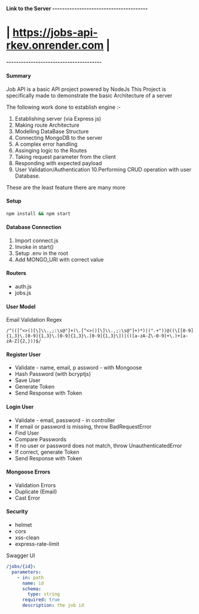 #### Link to the Server ---------------------------------------
#                      |  https://jobs-api-rkev.onrender.com  |
####                    ---------------------------------------

#### Summary

Job API is a basic API project powered by NodeJs
This Project is specifically made to demonstrate the basic Architecture of a server 

The following work done to establish engine :-
  1. Establishing server (via Express js)
  2. Making route Architecture 
  3. Modelling DataBase Structure
  4. Connecting MongoDB to the server
  5. A complex error handling 
  6. Assinging logic to the Routes 
  7. Taking request parameter from the client 
  8. Responding with expected payload
  9. User Validation/Authentication
  10.Performing CRUD operation with user Database.

These are the least feature there are many more

#### 




#### Setup

```bash
npm install && npm start
```

#### Database Connection

1. Import connect.js
2. Invoke in start()
3. Setup .env in the root
4. Add MONGO_URI with correct value

#### Routers

- auth.js
- jobs.js

#### User Model

Email Validation Regex

```regex
/^(([^<>()[\]\\.,;:\s@"]+(\.[^<>()[\]\\.,;:\s@"]+)*)|(".+"))@((\[[0-9]{1,3}\.[0-9]{1,3}\.[0-9]{1,3}\.[0-9]{1,3}\])|(([a-zA-Z\-0-9]+\.)+[a-zA-Z]{2,}))$/
```

#### Register User

- Validate - name, email, p assword - with Mongoose
- Hash Password (with bcryptjs)
- Save User
- Generate Token
- Send Response with Token

#### Login User

- Validate - email, password - in controller
- If email or password is missing, throw BadRequestError
- Find User
- Compare Passwords
- If no user or password does not match, throw UnauthenticatedError
- If correct, generate Token
- Send Response with Token

#### Mongoose Errors

- Validation Errors
- Duplicate (Email)
- Cast Error

#### Security

- helmet
- cors
- xss-clean
- express-rate-limit

Swagger UI

```yaml
/jobs/{id}:
  parameters:
    - in: path
      name: id
      schema:
        type: string
      required: true
      description: the job id
```

